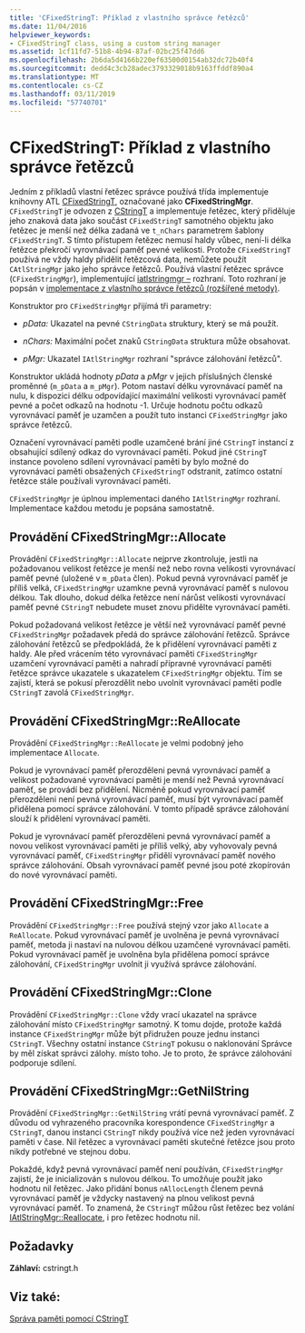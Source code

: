 ```yaml
---
title: 'CFixedStringT: Příklad z vlastního správce řetězců'
ms.date: 11/04/2016
helpviewer_keywords:
- CFixedStringT class, using a custom string manager
ms.assetid: 1cf11fd7-51b8-4b94-87af-02bc25f47dd6
ms.openlocfilehash: 2b6da5d4166b220ef63500d0154ab32dc72b40f4
ms.sourcegitcommit: dedd4c3cb28adec3793329018b9163ffddf890a4
ms.translationtype: MT
ms.contentlocale: cs-CZ
ms.lasthandoff: 03/11/2019
ms.locfileid: "57740701"
---
```

# <a name="cfixedstringt-example-of-a-custom-string-manager"></a>CFixedStringT: Příklad z vlastního správce řetězců

Jedním z příkladů vlastní řetězec správce používá třída implementuje knihovny ATL [CFixedStringT](../atl-mfc-shared/reference/cfixedstringt-class.md), označované jako **CFixedStringMgr**. `CFixedStringT` je odvozen z [CStringT](../atl-mfc-shared/reference/cstringt-class.md) a implementuje řetězec, který přiděluje jeho znaková data jako součást `CFixedStringT` samotného objektu jako řetězec je menší než délka zadaná ve `t_nChars` parametrem šablony `CFixedStringT`. S tímto přístupem řetězec nemusí haldy vůbec, není-li délka řetězce překročí vyrovnávací paměť pevné velikosti. Protože `CFixedStringT` používá ne vždy haldy přidělit řetězcová data, nemůžete použít `CAtlStringMgr` jako jeho správce řetězců. Používá vlastní řetězec správce (`CFixedStringMgr`), implementující [iatlstringmgr –](../atl-mfc-shared/reference/iatlstringmgr-class.md) rozhraní. Toto rozhraní je popsán v [implementace z vlastního správce řetězců (rozšířené metody)](../atl-mfc-shared/implementation-of-a-custom-string-manager-advanced-method.md).

Konstruktor pro `CFixedStringMgr` přijímá tři parametry:

- *pData:* Ukazatel na pevné `CStringData` struktury, který se má použít.

- *nChars:* Maximální počet znaků `CStringData` struktura může obsahovat.

- *pMgr:* Ukazatel `IAtlStringMgr` rozhraní "správce zálohování řetězců".

Konstruktor ukládá hodnoty *pData* a *pMgr* v jejich příslušných členské proměnné (`m_pData` a `m_pMgr`). Potom nastaví délku vyrovnávací paměť na nulu, k dispozici délku odpovídající maximální velikosti vyrovnávací paměť pevné a počet odkazů na hodnotu -1. Určuje hodnotu počtu odkazů vyrovnávací paměť je uzamčen a použít tuto instanci `CFixedStringMgr` jako správce řetězců.

Označení vyrovnávací paměti podle uzamčené brání jiné `CStringT` instancí z obsahující sdílený odkaz do vyrovnávací paměti. Pokud jiné `CStringT` instance povoleno sdílení vyrovnávací paměti by bylo možné do vyrovnávací paměti obsažených `CFixedStringT` odstranit, zatímco ostatní řetězce stále používali vyrovnávací paměti.

`CFixedStringMgr` je úplnou implementaci daného `IAtlStringMgr` rozhraní. Implementace každou metodu je popsána samostatně.

## <a name="implementation-of-cfixedstringmgrallocate"></a>Provádění CFixedStringMgr::Allocate

Provádění `CFixedStringMgr::Allocate` nejprve zkontroluje, jestli na požadovanou velikost řetězce je menší než nebo rovna velikosti vyrovnávací paměť pevné (uložené v `m_pData` člen). Pokud pevná vyrovnávací paměť je příliš velká, `CFixedStringMgr` uzamkne pevná vyrovnávací paměť s nulovou délkou. Tak dlouho, dokud délka řetězce není nárůst velikosti vyrovnávací paměť pevné `CStringT` nebudete muset znovu přidělte vyrovnávací paměti.

Pokud požadovaná velikost řetězce je větší než vyrovnávací paměť pevné `CFixedStringMgr` požadavek předá do správce zálohování řetězců. Správce zálohování řetězců se předpokládá, že k přidělení vyrovnávací paměti z haldy. Ale před vrácením této vyrovnávací paměti `CFixedStringMgr` uzamčení vyrovnávací paměti a nahradí přípravné vyrovnávací paměti řetězce správce ukazatele s ukazatelem `CFixedStringMgr` objektu. Tím se zajistí, která se pokusí přerozdělit nebo uvolnit vyrovnávací paměti podle `CStringT` zavolá `CFixedStringMgr`.

## <a name="implementation-of-cfixedstringmgrreallocate"></a>Provádění CFixedStringMgr::ReAllocate

Provádění `CFixedStringMgr::ReAllocate` je velmi podobný jeho implementace `Allocate`.

Pokud je vyrovnávací paměť přerozděleni pevná vyrovnávací paměť a velikost požadované vyrovnávací paměti je menší než Pevná vyrovnávací paměť, se provádí bez přidělení. Nicméně pokud vyrovnávací paměť přerozděleni není pevná vyrovnávací paměť, musí být vyrovnávací paměť přidělena pomocí správce zálohování. V tomto případě správce zálohování slouží k přidělení vyrovnávací paměti.

Pokud je vyrovnávací paměť přerozděleni pevná vyrovnávací paměť a novou velikost vyrovnávací paměti je příliš velký, aby vyhovovaly pevná vyrovnávací paměť, `CFixedStringMgr` přidělí vyrovnávací paměť nového správce zálohování. Obsah vyrovnávací paměť pevné jsou poté zkopírován do nové vyrovnávací paměti.

## <a name="implementation-of-cfixedstringmgrfree"></a>Provádění CFixedStringMgr::Free

Provádění `CFixedStringMgr::Free` používá stejný vzor jako `Allocate` a `ReAllocate`. Pokud vyrovnávací paměť je uvolněna je pevná vyrovnávací paměť, metoda ji nastaví na nulovou délkou uzamčené vyrovnávací paměti. Pokud vyrovnávací paměť je uvolněna byla přidělena pomocí správce zálohování, `CFixedStringMgr` uvolnit ji využívá správce zálohování.

## <a name="implementation-of-cfixedstringmgrclone"></a>Provádění CFixedStringMgr::Clone

Provádění `CFixedStringMgr::Clone` vždy vrací ukazatel na správce zálohování místo `CFixedStringMgr` samotný. K tomu dojde, protože každá instance `CFixedStringMgr` může být přidružen pouze jednu instanci `CStringT`. Všechny ostatní instance `CStringT` pokusu o naklonování Správce by měl získat správci zálohy. místo toho. Je to proto, že správce zálohování podporuje sdílení.

## <a name="implementation-of-cfixedstringmgrgetnilstring"></a>Provádění CFixedStringMgr::GetNilString

Provádění `CFixedStringMgr::GetNilString` vrátí pevná vyrovnávací paměť. Z důvodu od vyhrazeného pracovníka korespondence `CFixedStringMgr` a `CStringT`, danou instanci `CStringT` nikdy používá více než jeden vyrovnávací paměti v čase. Nil řetězec a vyrovnávací paměti skutečné řetězce jsou proto nikdy potřebné ve stejnou dobu.

Pokaždé, když pevná vyrovnávací paměť není používán, `CFixedStringMgr` zajistí, že je inicializován s nulovou délkou. To umožňuje použít jako hodnotu nil řetězec. Jako přidání bonus `nAllocLength` členem pevná vyrovnávací paměť je vždycky nastavený na plnou velikost pevná vyrovnávací paměť. To znamená, že `CStringT` můžou růst řetězec bez volání [IAtlStringMgr::Reallocate](../atl-mfc-shared/reference/iatlstringmgr-class.md#reallocate), i pro řetězec hodnotu nil.

## <a name="requirements"></a>Požadavky

**Záhlaví:** cstringt.h

## <a name="see-also"></a>Viz také:

[Správa paměti pomocí CStringT](../atl-mfc-shared/memory-management-with-cstringt.md)
